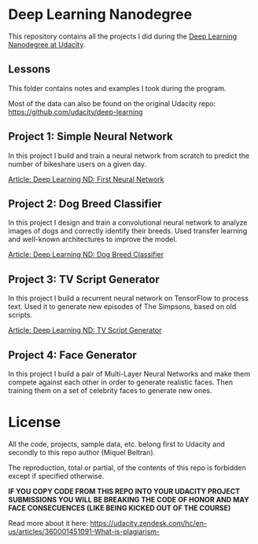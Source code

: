# Deep Learning Nanodegree

This repository contains all the projects I did during the [Deep Learning Nanodegree at Udacity](https://www.udacity.com/course/deep-learning-nanodegree--nd101).

## Lessons

This folder contains notes and examples I took during the program.

Most of the data can also be found on the original Udacity repo: https://github.com/udacity/deep-learning

## Project 1: Simple Neural Network

In this project I build and train a neural network from scratch to predict the number of bikeshare users on a given day.

[Article: Deep Learning ND: First Neural Network](https://medium.com/@Miqubel/deep-learning-nd-first-project-1b28e1c83d45)

## Project 2: Dog Breed Classifier

In this project I design and train a convolutional neural network to analyze images of dogs and correctly identify their breeds. Used transfer learning and well-known architectures to improve the model.

[Article: Deep Learning ND: Dog Breed Classifier](https://medium.com/@Miqubel/deep-learning-nn-dog-breed-classifier-c0a99a8b165d)

## Project 3: TV Script Generator

In this project I build a recurrent neural network on TensorFlow to process text. Used it to generate new episodes of The Simpsons, based on old scripts.

[Article: Deep Learning ND: TV Script Generator](https://medium.com/@Miqubel/deep-learning-nn-generating-tv-scripts-94cf8c4167ff)

## Project 4: Face Generator

In this project I build a pair of Multi-Layer Neural Networks and make them compete against each other in order to generate realistic faces. Then training them on a set of celebrity faces to generate new ones.

# License

All the code, projects, sample data, etc. belong first to Udacity and secondly to this repo author (Miquel Beltran).

The reproduction, total or partial, of the contents of this repo is forbidden except if specified otherwise.

**IF YOU COPY CODE FROM THIS REPO INTO YOUR UDACITY PROJECT SUBMISSIONS YOU WILL BE BREAKING THE CODE OF HONOR AND MAY FACE CONSECUENCES (LIKE BEING KICKED OUT OF THE COURSE)**

Read more about it here: https://udacity.zendesk.com/hc/en-us/articles/360001451091-What-is-plagiarism-
